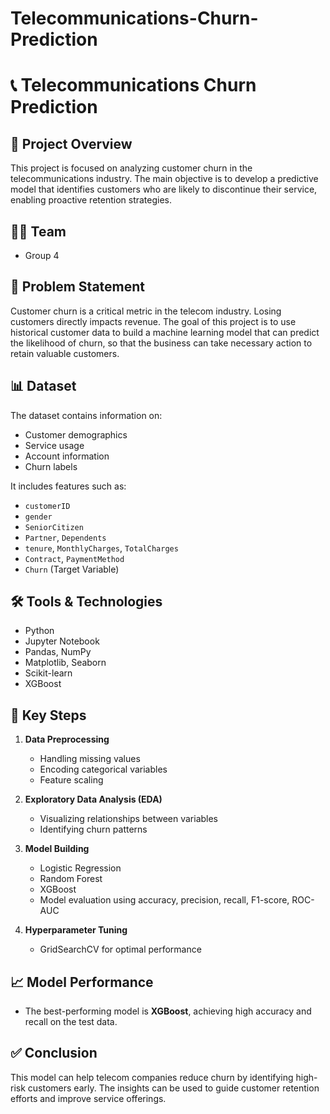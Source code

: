 # Telecommunications-Churn-Prediction

# 📞 Telecommunications Churn Prediction

## 📁 Project Overview
This project is focused on analyzing customer churn in the telecommunications industry. The main objective is to develop a predictive model that identifies customers who are likely to discontinue their service, enabling proactive retention strategies.

## 👨‍💻 Team
- Group 4

## 🧠 Problem Statement
Customer churn is a critical metric in the telecom industry. Losing customers directly impacts revenue. The goal of this project is to use historical customer data to build a machine learning model that can predict the likelihood of churn, so that the business can take necessary action to retain valuable customers.

## 📊 Dataset
The dataset contains information on:
- Customer demographics
- Service usage
- Account information
- Churn labels

It includes features such as:
- `customerID`
- `gender`
- `SeniorCitizen`
- `Partner`, `Dependents`
- `tenure`, `MonthlyCharges`, `TotalCharges`
- `Contract`, `PaymentMethod`
- `Churn` (Target Variable)

## 🛠️ Tools & Technologies
- Python
- Jupyter Notebook
- Pandas, NumPy
- Matplotlib, Seaborn
- Scikit-learn
- XGBoost

## 🚀 Key Steps
1. **Data Preprocessing**
   - Handling missing values
   - Encoding categorical variables
   - Feature scaling

2. **Exploratory Data Analysis (EDA)**
   - Visualizing relationships between variables
   - Identifying churn patterns

3. **Model Building**
   - Logistic Regression
   - Random Forest
   - XGBoost
   - Model evaluation using accuracy, precision, recall, F1-score, ROC-AUC

4. **Hyperparameter Tuning**
   - GridSearchCV for optimal performance

## 📈 Model Performance
- The best-performing model is **XGBoost**, achieving high accuracy and recall on the test data.

## ✅ Conclusion
This model can help telecom companies reduce churn by identifying high-risk customers early. The insights can be used to guide customer retention efforts and improve service offerings.

